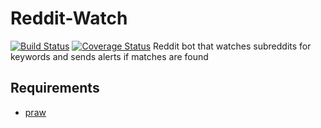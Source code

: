 Reddit-Watch
=========
[![Build Status](https://travis-ci.org/JMensch/dust.svg)](https://travis-ci.org/JMensch/reddit-watch)
[![Coverage Status](https://coveralls.io/repos/JMensch/dust/badge.svg)](https://coveralls.io/r/JMensch/reddit-watch)
Reddit bot that watches subreddits for keywords and sends alerts if matches are found

Requirements
------------
* [praw](https://github.com/praw-dev/praw)

